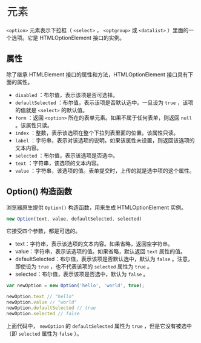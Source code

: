 # <option> 元素

 `<option>` 元素表示下拉框（ `<select>` ， `<optgroup>` 或 `<datalist>` ）里面的一个选项。它是 HTMLOptionElement 接口的实例。

## 属性

除了继承 HTMLElement 接口的属性和方法，HTMLOptionElement 接口具有下面的属性。

-  `disabled` ：布尔值，表示该项是否可选择。
-  `defaultSelected` ：布尔值，表示该项是否默认选中。一旦设为 `true` ，该项的值就是 `<select>` 的默认值。
-  `form` ：返回 `<option>` 所在的表单元素。如果不属于任何表单，则返回 `null` 。该属性只读。
-  `index` ：整数，表示该选项在整个下拉列表里面的位置。该属性只读。
-  `label` ：字符串，表示对该选项的说明。如果该属性未设置，则返回该选项的文本内容。
-  `selected` ：布尔值，表示该选项是否选中。
-  `text` ：字符串，该选项的文本内容。
-  `value` ：字符串，该选项的值。表单提交时，上传的就是选中项的这个属性。

## Option() 构造函数

浏览器原生提供 `Option()` 构造函数，用来生成 HTMLOptionElement 实例。

```js
new Option(text, value, defaultSelected, selected)
```

它接受四个参数，都是可选的。

- text：字符串，表示该选项的文本内容。如果省略，返回空字符串。
- value：字符串，表示该选项的值。如果省略，默认返回 `text` 属性的值。
- defaultSelected：布尔值，表示该项是否默认选中，默认为 `false` 。注意，即使设为 `true` ，也不代表该项的 `selected` 属性为 `true` 。
- selected：布尔值，表示该项是否选中，默认为 `false` 。

```js
var newOption = new Option('hello', 'world', true);

newOption.text // "hello"
newOption.value // "world"
newOption.defaultSelected // true
newOption.selected // false
```

上面代码中， `newOption` 的 `defaultSelected` 属性为 `true` ，但是它没有被选中（即 `selected` 属性为 `false` ）。
